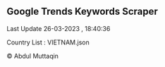 

## Google Trends Keywords Scraper 
 
Last Update 26-03-2023 , 18:40:36

Country List :
VIETNAM.json



© Abdul Muttaqin 

